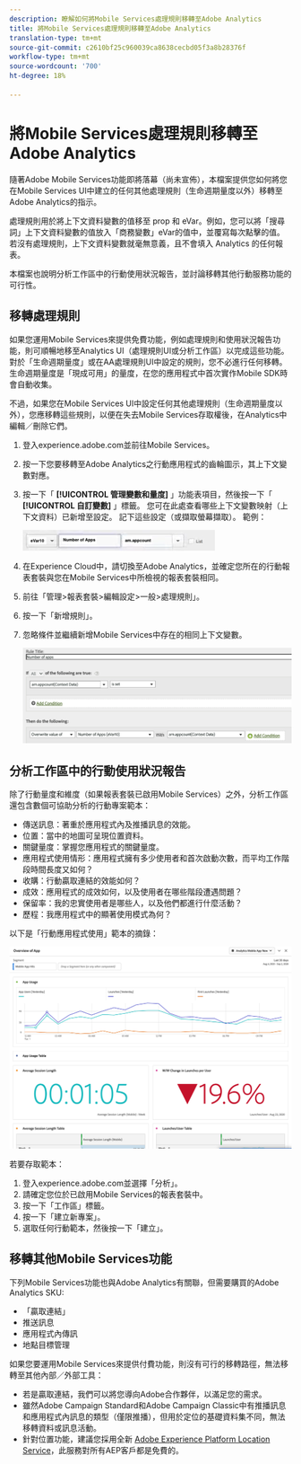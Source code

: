 ```yaml
---
description: 瞭解如何將Mobile Services處理規則移轉至Adobe Analytics
title: 將Mobile Services處理規則移轉至Adobe Analytics
translation-type: tm+mt
source-git-commit: c2610bf25c960039ca8638cecbd05f3a8b28376f
workflow-type: tm+mt
source-wordcount: '700'
ht-degree: 18%

---
```



# 將Mobile Services處理規則移轉至Adobe Analytics

隨著Adobe Mobile Services功能即將落幕（尚未宣佈），本檔案提供您如何將您在Mobile Services UI中建立的任何其他處理規則（生命週期量度以外）移轉至Adobe Analytics的指示。

處理規則用於將上下文資料變數的值移至 prop 和 eVar。例如，您可以將「搜尋詞」上下文資料變數的值放入「商務變數」eVar的值中，並覆寫每次點擊的值。 若沒有處理規則，上下文資料變數就毫無意義，且不會填入 Analytics 的任何報表。

本檔案也說明分析工作區中的行動使用狀況報告，並討論移轉其他行動服務功能的可行性。

## 移轉處理規則

如果您運用Mobile Services來提供免費功能，例如處理規則和使用狀況報告功能，則可順暢地移至Analytics UI（處理規則UI或分析工作區）以完成這些功能。 對於「生命週期量度」或在AA處理規則UI中設定的規則，您不必進行任何移轉。 生命週期量度是「現成可用」的量度，在您的應用程式中首次實作Mobile SDK時會自動收集。

不過，如果您在Mobile Services UI中設定任何其他處理規則（生命週期量度以外），您應移轉這些規則，以便在失去Mobile Services存取權後，在Analytics中編輯／刪除它們。

1. 登入experience.adobe.com並前往Mobile Services。
1. 按一下您要移轉至Adobe Analytics之行動應用程式的齒輪圖示，其上下文變數對應。
1. 按一下「 **[!UICONTROL 管理變數和量度]** 」功能表項目，然後按一下「 **[!UICONTROL 自訂變數]** 」標籤。 您可在此處查看哪些上下文變數映射（上下文資料）已新增至設定。 記下這些設定（或擷取螢幕擷取）。 範例：

   ![上下文變數](assets/context-var.png)

1. 在Experience Cloud中，請切換至Adobe Analytics，並確定您所在的行動報表套裝與您在Mobile Services中所檢視的報表套裝相同。
1. 前往「管理>報表套裝>編輯設定>一般>處理規則」。
1. 按一下「新增規則」。
1. 忽略條件並繼續新增Mobile Services中存在的相同上下文變數。

   ![處理規則](assets/proc-rule.png)

## 分析工作區中的行動使用狀況報告

除了行動量度和維度（如果報表套裝已啟用Mobile Services）之外，分析工作區還包含數個可協助分析的行動專案範本：

* 傳送訊息：著重於應用程式內及推播訊息的效能。
* 位置：當中的地圖可呈現位置資料。
* 關鍵量度：掌握您應用程式的關鍵量度。
* 應用程式使用情形：應用程式擁有多少使用者和首次啟動次數，而平均工作階段時間長度又如何？
* 收購：行動贏取連結的效能如何？
* 成效：應用程式的成效如何，以及使用者在哪些階段遭遇問題？
* 保留率：我的忠實使用者是哪些人，以及他們都進行什麼活動？
* 歷程：我應用程式中的顯著使用模式為何？

以下是「行動應用程式使用」範本的摘錄：

![行動應用程式使用情形](assets/mobile-app-usage.png)

若要存取範本：

1. 登入experience.adobe.com並選擇「分析」。
1. 請確定您位於已啟用Mobile Services的報表套裝中。
1. 按一下「工作區」標籤。
1. 按一下「建立新專案」。
1. 選取任何行動範本，然後按一下「建立」。

## 移轉其他Mobile Services功能

下列Mobile Services功能也與Adobe Analytics有關聯，但需要購買的Adobe Analytics SKU:

* 「贏取連結」
* 推送訊息
* 應用程式內傳訊
* 地點目標管理

如果您要運用Mobile Services來提供付費功能，則沒有可行的移轉路徑，無法移轉至其他內部／外部工具：

* 若是贏取連結，我們可以將您導向Adobe合作夥伴，以滿足您的需求。
* 雖然Adobe Campaign Standard和Adobe Campaign Classic中有推播訊息和應用程式內訊息的類型（僅限推播），但用於定位的基礎資料集不同，無法移轉資料或訊息活動。
* 針對位置功能，建議您採用全新 [Adobe Experience Platform Location Service](https://www.adobe.com/experience-platform/location-service.html)，此服務對所有AEP客戶都是免費的。
